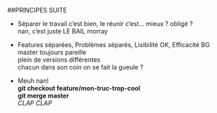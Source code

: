 ##PRINCIPES SUITE

- Séparer le travail c’est bien, le réunir c’est… mieux ? obligé ?  
nan, c’est juste LE BAIL morray

- Features séparées, Problèmes séparés, Lisibilité OK, Efficacité BG  
master toujours pareille  
plein de versions différentes  
chacun dans son coin on se fait la gueule ?  

- Meuh nan!  
**git checkout feature/mon-truc-trop-cool**  
**git merge master**  
*CLAP CLAP*
